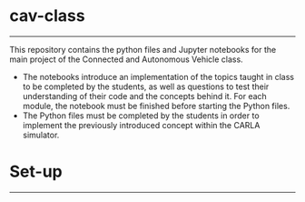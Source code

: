 # cav-class

----

This repository contains the python files and Jupyter notebooks for the main project of the Connected and Autonomous Vehicle class.

- The notebooks introduce an implementation of the topics taught in class to be completed by the students, as well as questions to test their understanding of their code and the concepts behind it. For each module, the notebook must be finished before starting the Python files.
- The Python files must be completed by the students in order to implement the previously introduced concept within the CARLA simulator.

# Set-up

----



